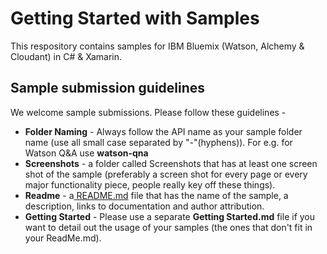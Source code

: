 # Getting Started with Samples

This respository contains samples for IBM Bluemix (Watson, Alchemy & Cloudant) in C# & Xamarin.

## Sample submission guidelines

We welcome sample submissions. Please follow these guidelines - 

* **Folder Naming** - Always follow the API name as your sample folder name (use all small case separated by "-"(hyphens)). For e.g. for Watson Q&A use **watson-qna**
* **Screenshots** - a folder called Screenshots that has at least one screen shot of the sample (preferably a screen shot for every page or every major functionality piece, people really key off these things). 
* **Readme** - a[ README.md](http://readme.md/) file that has the name of the sample, a description, links to documentation and author attribution. 
* **Getting Started** - Please use a separate **Getting Started.md** file if you want to detail out the usage of your samples (the ones that don't fit in your ReadMe.md). 

